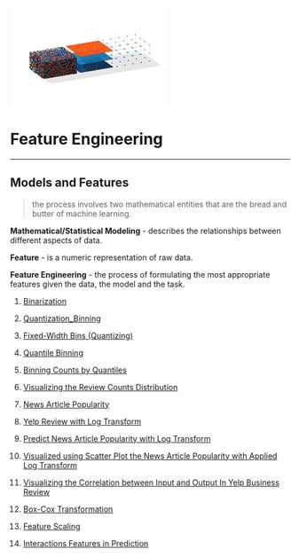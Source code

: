 ![png](image/feature_engineering.png)

# Feature Engineering
---


## Models and Features

> the process involves two mathematical entities that are the bread and butter of machine learning.

**Mathematical/Statistical Modeling** - describes the relationships between different aspects of data.

**Feature** - is a numeric representation of raw data.

**Feature Engineering** - the process of formulating the most appropriate features given the data, the model and the task.



1. [Binarization](https://github.com/CFerraren/Feature-Engineering-for-Machine-Learning/blob/master/2-1_Binarization.ipynb)

2. [Quantization_Binning](https://github.com/CFerraren/Feature-Engineering-for-Machine-Learning/blob/master/2-2_Quantization_Binning.ipynb)

3. [Fixed-Width Bins (Quantizing)](https://github.com/CFerraren/Feature-Engineering-for-Machine-Learning/blob/master/2-3_Fixed-Width%20Bins%20(Quantizing).ipynb)

4. [Quantile Binning](https://github.com/CFerraren/Feature-Engineering-for-Machine-Learning/blob/master/2-4_Quantile%20Binning.ipynb)

5. [Binning Counts by Quantiles](https://github.com/CFerraren/Feature-Engineering-for-Machine-Learning/blob/master/2-5_Binning%20Counts%20by%20Quantiles.ipynb)

6. [Visualizing the Review Counts Distribution](https://github.com/CFerraren/Feature-Engineering-for-Machine-Learning/blob/master/2-6_Visualizing%20the%20Review%20Counts%20Distribution.ipynb)

7. [News Article Popularity](https://github.com/CFerraren/Feature-Engineering-for-Machine-Learning/blob/master/2-7_News%20Article%20Popularity.ipynb)

8. [Yelp Review with Log Transform](https://github.com/CFerraren/Feature-Engineering-for-Machine-Learning/blob/master/2-8_Yelp%20Review%20with%20Log%20Transform.ipynb)

9. [Predict News Article Popularity with Log Transform](https://github.com/CFerraren/Feature-Engineering-for-Machine-Learning/blob/master/2-9_Predict%20News%20Article%20Popularity%20with%20Log%20Transform.ipynb)

10. [Visualized using Scatter Plot the News Article Popularity with Applied Log Transform](https://github.com/CFerraren/Feature-Engineering-for-Machine-Learning/blob/master/2-10_Visualized%20using%20Scatter%20Plot%20the%20News%20Article%20Popularity%20with%20Applied%20Log%20Transform.ipynb)

11. [Visualizing the Correlation between Input and Output In Yelp Business Review](https://github.com/CFerraren/Feature-Engineering-for-Machine-Learning/blob/master/2-11_Visualizing%20the%20Correlation%20between%20Input%20and%20Output%20In%20Yelp%20Business%20Review.ipynb)
12. [Box-Cox Transformation](https://github.com/CFerraren/Feature-Engineering-for-Machine-Learning/blob/master/2-12_Box-Cox%20Transformation.ipynb)

13. [Feature Scaling](https://github.com/CFerraren/Feature-Engineering-for-Machine-Learning/blob/master/2-13_Feature%20Scaling.ipynb)

14. [Interactions Features in Prediction](https://github.com/CFerraren/Feature-Engineering-for-Machine-Learning/blob/master/2-14_Interactions%20Features%20in%20Prediction.ipynb)
